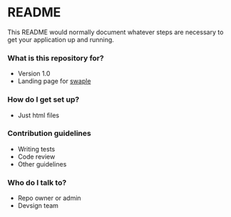 # README #

This README would normally document whatever steps are necessary to get your application up and running.

### What is this repository for? ###

* Version 1.0
* Landing page for [swaple](https://swaple.io)

### How do I get set up? ###

* Just html files

### Contribution guidelines ###

* Writing tests
* Code review
* Other guidelines

### Who do I talk to? ###

* Repo owner or admin
* Devsign team